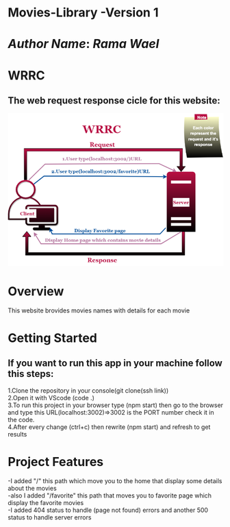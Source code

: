 
# Movies-Library -Version 1

# ***Author Name***: ***Rama Wael***

# WRRC
## The web request response cicle for this website:
![WRRC](./wrrc.png)

# Overview
This website brovides movies names with details for each movie 
# Getting Started
<!-- What are the steps that a user must take in order to build this app on their own machine and get it running? -->
## If you want to run this app in your machine follow this steps:
1.Clone the repository in your console(git clone(ssh link))  
2.Open it with VScode (code .)  
3.To run this project in your browser type (npm start) then 
   go to the browser and type this URL(localhost:3002)=>3002 is the PORT number check it in the code.  
4.After every change (ctrl+c) then rewrite (npm start) and refresh to get results

# Project Features
-I added "/" this path which move you to the home that display some details about the movies  
-also I added "/favorite" this path that moves you to favorite page which display the favorite movies   
-I added 404 status to handle (page not found) errors and another 500 status to handle server errors 
<!-- What are the features included in you app -->